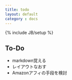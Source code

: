 ```yaml
---
title: todo
layout: default
category : docs
---
```

{% include JB/setup %}

## To-Do
<ul>
	<li>markdown覚える</li>
	<li>レイアウトなおす</li>
	<li>Amazonアフィの手段を検討</li>
</ul>

